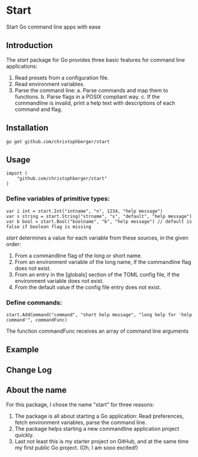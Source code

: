 Start
=====

Start Go command line apps with ease

Introduction
------------

The *start* package for Go provides three basic features for command line applications:

1. Read presets from a configuration file.
2. Read environment variables.
3. Parse the command line:
    a. Parse commands and map them to functions.
    b. Parse flags in a POSIX compliant way.
    c. If the commandline is invalid, print a help text with descriptions of each command and flag.

Installation
------------

    go get github.com/christophberger/start
    
Usage
-----

    import (
        "github.com/christophberger/start"
    )

### Define variables of primitive types:

	var i int = start.Int("intname", "n", 1234, "help message")
	var s string = start.String("strname", "s", "default", "help message")
	var b bool = start.Bool("boolname", "b", "help message") // default is false if boolean flag is missing

*start* determines a value for each variable from these sources, in the given order:

1. From a commandline flag of the long or short name.
2. From an environment variable of the long name, if the commandline flag does not exist.
3. From an entry in the [globals] section of the TOML config file, if the environment variable does not exist.
4. From the default value if the config file entry does not exist.

### Define commands:

	start.AddCommand("command", "short help message", "long help for 'help command'", commandFunc)

The function commandFunc receives an array of command line arguments


Example
-------


Change Log
----------


About the name
--------------
For this package, I chose the name "start" for three reasons:

1. The package is all about starting a Go application: Read preferences, fetch environment variables, parse the command line.
2. The package helps starting a new commandline application project quickly.
3. Last not least this is my starter project on GitHub, and at the same time my first public Go project. (Oh, I am sooo excited!)
